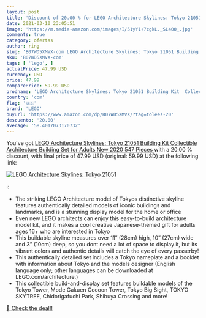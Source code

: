 ```yaml
---
layout: post
title: 'Discount of 20.00 % for LEGO Architecture Skylines: Tokyo 21051 '
date: 2021-03-10 23:05:51
image: 'https://m.media-amazon.com/images/I/51yY1+7cgkL._SL400_.jpg'
comments: true
category: ofertas
author: ring
slug: 'B07WD5XMVX-com LEGO Architecture Skylines: Tokyo 21051 Building Kit...'
sku: 'B07WD5XMVX-com'
tags: [ 'lego', ]
actualPrice: 47.99 USD
currency: USD
price: 47.99
comparePrice: 59.99 USD
prodname: 'LEGO Architecture Skylines: Tokyo 21051 Building Kit  Collectible Architecture Building Set for Adults  New 2020  547 Pieces '
country: 'com'
flag: '🇺🇸'
brand: 'LEGO'
buyurl: 'https://www.amazon.com/dp/B07WD5XMVX/?tag=tolees-20'
descuento: '20.00'
average: '58.4017073170732'
---
```


You've got [LEGO Architecture Skylines: Tokyo 21051 Building Kit  Collectible Architecture Building Set for Adults  New 2020  547 Pieces ](https://www.amazon.com/dp/B07WD5XMVX/?tag=tolees-20) with a  20.00 % discount, with final price of 47.99 USD (original: 59.99 USD) at the following link:

[![LEGO Architecture Skylines: Tokyo 21051 ](https://m.media-amazon.com/images/I/51yY1+7cgkL._SL400_.jpg)](https://www.amazon.com/dp/B07WD5XMVX/?tag=tolees-20)

ℹ️:

- The striking LEGO Architecture model of Tokyos distinctive skyline features authentically detailed models of iconic buildings and landmarks, and is a stunning display model for the home or office
- Even new LEGO architects can enjoy this easy-to-build architecture model kit, and it makes a cool creative Japanese-themed gift for adults ages 16+ who are interested in Tokyo
- This buildable skyline measures over 11” (28cm) high, 10” (27cm) wide and 3” (10cm) deep, so you dont need a lot of space to display it, but its vibrant colors and authentic details will catch the eye of every passerby!
- This authentically detailed set includes a Tokyo nameplate and a booklet with information about Tokyo and the models designer (English language only; other languages can be downloaded at LEGO.com/architecture.)
- This collectible build-and-display set features buildable models of the Tokyo Tower, Mode Gakuen Cocoon Tower, Tokyo Big Sight, TOKYO SKYTREE, Chidorigafuchi Park, Shibuya Crossing and more!

[🛒 Check the deal!!](https://www.amazon.com/dp/B07WD5XMVX/?tag=tolees-20)
